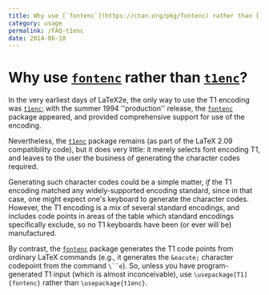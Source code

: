 ```yaml
---
title: Why use [`fontenc`](https://ctan.org/pkg/fontenc) rather than [`t1enc`](https://ctan.org/pkg/t1enc)?
category: usage
permalink: /FAQ-t1enc
date: 2014-06-10
---
```


# Why use [`fontenc`](https://ctan.org/pkg/fontenc) rather than [`t1enc`](https://ctan.org/pkg/t1enc)?

In the very earliest days of LaTeX2e, the only way to use the
T1 encoding was [`t1enc`](https://ctan.org/pkg/t1enc); with the summer 1994
''production'' release, the [`fontenc`](https://ctan.org/pkg/fontenc) package appeared, and
provided comprehensive support for use of the encoding.

Nevertheless, the [`t1enc`](https://ctan.org/pkg/t1enc) package remains (as part of the
LaTeX 2.09 compatibility code), but it does very little: it merely
selects font encoding T1, and leaves to the user the business
of generating the character codes required.

Generating such character codes could be a simple matter, _if_
the T1 encoding matched any widely-supported encoding standard,
since in that case, one might expect one's keyboard to generate the
character codes.  However, the T1 encoding is a mix of several
standard encodings, and includes code points in areas of the table
which standard encodings specifically exclude, so no T1
keyboards have been (or ever will be) manufactured.

By contrast, the [`fontenc`](https://ctan.org/pkg/fontenc) package generates the T1
code points from ordinary LaTeX commands (e.g., it generates the
`&eacute;` character codepoint from the command `\``e`).
So, unless you have program-generated T1 input (which is almost
inconceivable), use `\usepackage[T1]{fontenc}` rather than
`\usepackage{t1enc}`.

